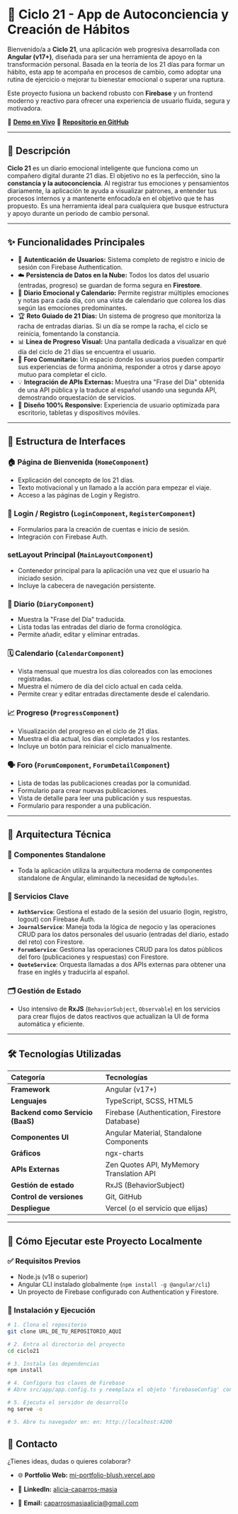 # 🌱 Ciclo 21 - App de Autoconciencia y Creación de Hábitos

Bienvenido/a a **Ciclo 21**, una aplicación web progresiva desarrollada con **Angular (v17+)**, diseñada para ser una herramienta de apoyo en la transformación personal. Basada en la teoría de los 21 días para formar un hábito, esta app te acompaña en procesos de cambio, como adoptar una rutina de ejercicio o mejorar tu bienestar emocional o superar una ruptura.

Este proyecto fusiona un backend robusto con **Firebase** y un frontend moderno y reactivo para ofrecer una experiencia de usuario fluida, segura y motivadora.

🔗 **[Demo en Vivo](URL_DE_TU_DEMO_AQUI)**
🔗 **[Repositorio en GitHub](URL_DE_TU_REPOSITORIO_AQUI)**

---

## 📜 Descripción

**Ciclo 21** es un diario emocional inteligente que funciona como un compañero digital durante 21 días. El objetivo no es la perfección, sino la **constancia y la autoconciencia**. Al registrar tus emociones y pensamientos diariamente, la aplicación te ayuda a visualizar patrones, a entender tus procesos internos y a mantenerte enfocado/a en el objetivo que te has propuesto. Es una herramienta ideal para cualquiera que busque estructura y apoyo durante un periodo de cambio personal.

---

## ✨ Funcionalidades Principales

-   👤 **Autenticación de Usuarios:** Sistema completo de registro e inicio de sesión con Firebase Authentication.
-   ☁️ **Persistencia de Datos en la Nube:** Todos los datos del usuario (entradas, progreso) se guardan de forma segura en **Firestore**.
-   📅 **Diario Emocional y Calendario:** Permite registrar múltiples emociones y notas para cada día, con una vista de calendario que colorea los días según las emociones predominantes.
-   🏆 **Reto Guiado de 21 Días:** Un sistema de progreso que monitoriza la racha de entradas diarias. Si un día se rompe la racha, el ciclo se reinicia, fomentando la constancia.
-   📊 **Línea de Progreso Visual:** Una pantalla dedicada a visualizar en qué día del ciclo de 21 días se encuentra el usuario.
-   💬 **Foro Comunitario:** Un espacio donde los usuarios pueden compartir sus experiencias de forma anónima, responder a otros y darse apoyo mutuo para completar el ciclo.
-   💡 **Integración de APIs Externas:** Muestra una "Frase del Día" obtenida de una API pública y la traduce al español usando una segunda API, demostrando orquestación de servicios.
-   📱 **Diseño 100% Responsive:** Experiencia de usuario optimizada para escritorio, tabletas y dispositivos móviles.

---

## 📂 Estructura de Interfaces

### 🏠 Página de Bienvenida (`HomeComponent`)
-   Explicación del concepto de los 21 días.
-   Texto motivacional y un llamado a la acción para empezar el viaje.
-   Acceso a las páginas de Login y Registro.

### 🔐 Login / Registro (`LoginComponent`, `RegisterComponent`)
-   Formularios para la creación de cuentas e inicio de sesión.
-   Integración con Firebase Auth.

### setLayout Principal (`MainLayoutComponent`)
-   Contenedor principal para la aplicación una vez que el usuario ha iniciado sesión.
-   Incluye la cabecera de navegación persistente.

### 📔 Diario (`DiaryComponent`)
-   Muestra la "Frase del Día" traducida.
-   Lista todas las entradas del diario de forma cronológica.
-   Permite añadir, editar y eliminar entradas.

### 🗓️ Calendario (`CalendarComponent`)
-   Vista mensual que muestra los días coloreados con las emociones registradas.
-   Muestra el número de día del ciclo actual en cada celda.
-   Permite crear y editar entradas directamente desde el calendario.

### 📈 Progreso (`ProgressComponent`)
-   Visualización del progreso en el ciclo de 21 días.
-   Muestra el día actual, los días completados y los restantes.
-   Incluye un botón para reiniciar el ciclo manualmente.

### 🗣️ Foro (`ForumComponent`, `ForumDetailComponent`)
-   Lista de todas las publicaciones creadas por la comunidad.
-   Formulario para crear nuevas publicaciones.
-   Vista de detalle para leer una publicación y sus respuestas.
-   Formulario para responder a una publicación.

---

## 🧠 Arquitectura Técnica

### 🧩 Componentes Standalone
-   Toda la aplicación utiliza la arquitectura moderna de componentes standalone de Angular, eliminando la necesidad de `NgModules`.

### 🧮 Servicios Clave
-   **`AuthService`**: Gestiona el estado de la sesión del usuario (login, registro, logout) con Firebase Auth.
-   **`JournalService`**: Maneja toda la lógica de negocio y las operaciones CRUD para los datos personales del usuario (entradas del diario, estado del reto) con Firestore.
-   **`ForumService`**: Gestiona las operaciones CRUD para los datos públicos del foro (publicaciones y respuestas) con Firestore.
-   **`QuoteService`**: Orquesta llamadas a dos APIs externas para obtener una frase en inglés y traducirla al español.

### 🗂️ Gestión de Estado
-   Uso intensivo de **RxJS** (`BehaviorSubject`, `Observable`) en los servicios para crear flujos de datos reactivos que actualizan la UI de forma automática y eficiente.

---

## 🛠️ Tecnologías Utilizadas

| Categoría | Tecnologías |
| :--- | :--- |
| **Framework** | Angular (v17+) |
| **Lenguajes** | TypeScript, SCSS, HTML5 |
| **Backend como Servicio (BaaS)**| Firebase (Authentication, Firestore Database) |
| **Componentes UI** | Angular Material, Standalone Components |
| **Gráficos** | ngx-charts |
| **APIs Externas** | Zen Quotes API, MyMemory Translation API |
| **Gestión de estado** | RxJS (BehaviorSubject) |
| **Control de versiones** | Git, GitHub |
| **Despliegue** | Vercel (o el servicio que elijas) |

---

## 🔧 Cómo Ejecutar este Proyecto Localmente

### ✅ Requisitos Previos

-   Node.js (v18 o superior)
-   Angular CLI instalado globalmente (`npm install -g @angular/cli`)
-   Un proyecto de Firebase configurado con Authentication y Firestore.

### 🚀 Instalación y Ejecución

```bash
# 1. Clona el repositorio
git clone URL_DE_TU_REPOSITORIO_AQUI

# 2. Entra al directorio del proyecto
cd ciclo21

# 3. Instala las dependencias
npm install

# 4. Configura tus claves de Firebase
# Abre src/app/app.config.ts y reemplaza el objeto 'firebaseConfig' con tus propias claves.

# 5. Ejecuta el servidor de desarrollo
ng serve -o

# 5. Abre tu navegador en: en: http://localhost:4200
```

## 👤 Contacto


¿Tienes ideas, dudas o quieres colaborar?



- 🌐 **Portfolio Web:** [mi-portfolio-blush.vercel.app](https://mi-portfolio-blush.vercel.app)

- 💼 **LinkedIn:** [alicia-caparros-masia](https://www.linkedin.com/in/alicia-caparros-masia-39aa6a357)

- 📧 **Email:** [caparrosmasiaalicia@gmail.com](mailto:caparrosmasiaalicia@gmail.com)

